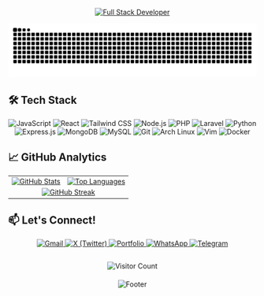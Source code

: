<div align="center">

[![Full Stack Developer](https://img.shields.io/badge/Full_Stack_Developer-D946EF?style=flat&logo=appwrite&logoColor=white)](#)

</div>


![Snake Dark](https://raw.githubusercontent.com/smail-yazidi/smail-yazidi/output/github-snake-dark.svg)

## 🛠️ Tech Stack
<div align="center">
<p align="center">
  <img src="https://img.shields.io/badge/JavaScript-F7DF1E?style=for-the-badge&logo=javascript&logoColor=black" alt="JavaScript"/>
  <img src="https://img.shields.io/badge/React-20232A?style=for-the-badge&logo=react&logoColor=61DAFB" alt="React"/>
  <img src="https://img.shields.io/badge/Tailwind_CSS-38B2AC?style=for-the-badge&logo=tailwind-css&logoColor=white" alt="Tailwind CSS"/>
  <img src="https://img.shields.io/badge/Node.js-339933?style=for-the-badge&logo=node.js&logoColor=white" alt="Node.js"/>
  <img src="https://img.shields.io/badge/PHP-777BB4?style=for-the-badge&logo=php&logoColor=white" alt="PHP"/>
  <img src="https://img.shields.io/badge/Laravel-FF2D20?style=for-the-badge&logo=laravel&logoColor=white" alt="Laravel"/>
  <img src="https://img.shields.io/badge/Python-3776AB?style=for-the-badge&logo=python&logoColor=white" alt="Python"/>
  <img src="https://img.shields.io/badge/Express.js-000000?style=for-the-badge&logo=express&logoColor=white" alt="Express.js"/>
  <img src="https://img.shields.io/badge/MongoDB-47A248?style=for-the-badge&logo=mongodb&logoColor=white" alt="MongoDB"/>
  <img src="https://img.shields.io/badge/MySQL-4479A1?style=for-the-badge&logo=mysql&logoColor=white" alt="MySQL"/>
  <img src="https://img.shields.io/badge/Git-F05032?style=for-the-badge&logo=git&logoColor=white" alt="Git"/>
  <img src="https://img.shields.io/badge/Arch_Linux-1793D1?style=for-the-badge&logo=arch-linux&logoColor=white" alt="Arch Linux"/>
  <img src="https://img.shields.io/badge/VIM-019733?style=for-the-badge&logo=vim&logoColor=white" alt="Vim"/>
  <img src="https://img.shields.io/badge/Docker-2496ED?style=for-the-badge&logo=docker&logoColor=white" alt="Docker"/>
</p>
</div>

## 📈 GitHub Analytics  
<div align="center">
  <table>
    <tr>
      <td>
        <a href="https://github.com/Smail-Yazidi">
          <img height="180em" src="https://github-readme-stats.vercel.app/api?username=Smail-Yazidi&show_icons=true&theme=radical" alt="GitHub Stats"/>
        </a>
      </td>
      <td>
        <a href="https://github.com/Smail-Yazidi">
          <img height="180em" src="https://github-readme-stats.vercel.app/api/top-langs/?username=Smail-Yazidi&layout=compact&langs_count=8&theme=radical" alt="Top Languages"/>
        </a>
      </td>
    </tr>
    <tr>
      <td colspan="2" align="center">
        <a href="https://github.com/Smail-Yazidi">
          <img src="https://github-readme-streak-stats.herokuapp.com/?user=Smail-Yazidi&theme=radical" alt="GitHub Streak"/>
        </a>
      </td>
    </tr>
  </table>
</div>

## 📫 Let's Connect!

<div align="center">
<p align="center">
  <a href="mailto:smail.yazidi.contact@gmail.com">
    <img src="https://img.shields.io/badge/Gmail-D14836?style=for-the-badge&logo=gmail&logoColor=white" alt="Gmail"/>
  </a>
  <a href="https://x.com/smail_yazidi" target="_blank">
    <img src="https://img.shields.io/badge/X-000000?style=for-the-badge&logo=x&logoColor=white" alt="X (Twitter)"/>
  </a>
  <a href="https://smail-yazidi.vercel.app" target="_blank">
    <img src="https://img.shields.io/badge/Portfolio-FF5722?style=for-the-badge&logo=google-chrome&logoColor=white" alt="Portfolio"/>
  </a>

  <a href="https://wa.me/0719270155" target="_blank">
    <img src="https://img.shields.io/badge/WhatsApp-25D366?style=for-the-badge&logo=whatsapp&logoColor=white" alt="WhatsApp"/>
  </a>
  <a href="https://t.me/0719270155" target="_blank">
    <img src="https://img.shields.io/badge/Telegram-2CA5E0?style=for-the-badge&logo=telegram&logoColor=white" alt="Telegram"/>
  </a>
</p>
</div>

##

<div align="center" style="margin: 20px 0;">
  
![Visitor Count](https://komarev.com/ghpvc/?username=Smail-Yazidi&color=007acc&style=for-the-badge)

</div>

<div align="center">
  <img src="https://capsule-render.vercel.app/api?type=waving&color=gradient&height=100&section=footer" alt="Footer"/>
</div>
